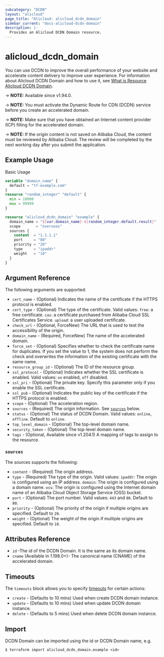 ```yaml
---
subcategory: "DCDN"
layout: "alicloud"
page_title: "Alicloud: alicloud_dcdn_domain"
sidebar_current: "docs-alicloud-dcdn-domain"
description: |-
  Provides an Alicloud DCDN Domain resource.
---
```


# alicloud_dcdn_domain

You can use DCDN to improve the overall performance of your website and accelerate content delivery to improve user experience. For information about Alicloud DCDN Domain and how to use it, see [What is Resource Alicloud DCDN Domain](https://www.alibabacloud.com/help/en/doc-detail/130628.htm).

-> **NOTE:** Available since v1.94.0.

-> **NOTE:** You must activate the Dynamic Route for CDN (DCDN) service before you create an accelerated domain.

-> **NOTE:** Make sure that you have obtained an Internet content provider (ICP) filling for the accelerated domain.

-> **NOTE:** If the origin content is not saved on Alibaba Cloud, the content must be reviewed by Alibaba Cloud. The review will be completed by the next working day after you submit the application.

## Example Usage

Basic Usage

```terraform
variable "domain_name" {
  default = "tf-example.com"
}
resource "random_integer" "default" {
  min = 10000
  max = 99999
}

resource "alicloud_dcdn_domain" "example" {
  domain_name = "${var.domain_name}-${random_integer.default.result}"
  scope       = "overseas"
  sources {
    content  = "1.1.1.1"
    port     = "80"
    priority = "20"
    type     = "ipaddr"
    weight   = "10"
  }
}
```
## Argument Reference

The following arguments are supported:

* `cert_name` - (Optional) Indicates the name of the certificate if the HTTPS protocol is enabled.
* `cert_type` - (Optional) The type of the certificate. Valid values:
    `free`: a free certificate.
    `cas`: a certificate purchased from Alibaba Cloud SSL Certificates Service.
    `upload`: a user uploaded certificate.
* `check_url` - (Optional, ForceNew) The URL that is used to test the accessibility of the origin.
* `domain_name` - (Required, ForceNew) The name of the accelerated domain.
* `force_set` - (Optional) Specifies whether to check the certificate name for duplicates. If you set the value to 1, the system does not perform the check and overwrites the information of the existing certificate with the same name.
* `resource_group_id` - (Optional) The ID of the resource group.
* `ssl_protocol` - (Optional) Indicates whether the SSL certificate is enabled. Valid values: `on` enabled, `off` disabled.
* `ssl_pri` - (Optional) The private key. Specify this parameter only if you enable the SSL certificate.
* `ssl_pub` - (Optional) Indicates the public key of the certificate if the HTTPS protocol is enabled.
* `scope` - (Optional) The acceleration region.
* `sources` - (Required) The origin information. See [`sources`](#sources) below.
* `status` - (Optional) The status of DCDN Domain. Valid values: `online`, `offline`. Default to `online`.
* `top_level_domain` - (Optional) The top-level domain name.
* `security_token` - (Optional) The top-level domain name.
* `tags` - (Optional, Available since v1.204.1) A mapping of tags to assign to the resource.

### `sources`

The sources supports the following:

* `content` - (Required) The origin address.
* `type` - (Required) The type of the origin. Valid values:
    `ipaddr`: The origin is configured using an IP address.
    `domain`: The origin is configured using a domain name.
    `oss`: The origin is configured using the Internet domain name of an Alibaba Cloud Object Storage Service (OSS) bucket.
* `port` - (Optional) The port number. Valid values: `443` and `80`. Default to `80`.
* `priority` - (Optional) The priority of the origin if multiple origins are specified. Default to `20`.
* `weight` - (Optional) The weight of the origin if multiple origins are specified. Default to `10`.

## Attributes Reference

* `id` -The id of the DCDN Domain. It is the same as its domain name.
* `cname` (Available in 1.198.0+)- The canonical name (CNAME) of the accelerated domain.

## Timeouts

The `timeouts` block allows you to specify [timeouts](https://www.terraform.io/docs/configuration-0-11/resources.html#timeouts) for certain actions:

* `create` - (Defaults to 10 mins) Used when create DCDN domain instance. 
* `update` - (Defaults to 10 mins) Used when update DCDN domain instance. 
* `delete` - (Defaults to 5 mins) Used when delete DCDN domain instance. 

## Import

DCDN Domain can be imported using the id or DCDN Domain name, e.g.

```shell
$ terraform import alicloud_dcdn_domain.example <id>
```
